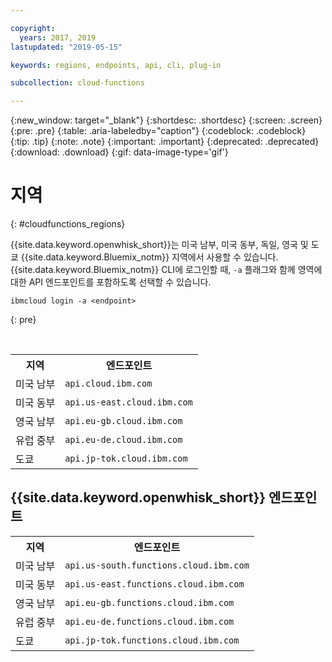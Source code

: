 ```yaml
---

copyright:
  years: 2017, 2019
lastupdated: "2019-05-15"

keywords: regions, endpoints, api, cli, plug-in

subcollection: cloud-functions

---
```


{:new_window: target="_blank"}
{:shortdesc: .shortdesc}
{:screen: .screen}
{:pre: .pre}
{:table: .aria-labeledby="caption"}
{:codeblock: .codeblock}
{:tip: .tip}
{:note: .note}
{:important: .important}
{:deprecated: .deprecated}
{:download: .download}
{:gif: data-image-type='gif'}

# 지역
{: #cloudfunctions_regions}

{{site.data.keyword.openwhisk_short}}는 미국 남부, 미국 동부, 독일, 영국 및 도쿄 {{site.data.keyword.Bluemix_notm}} 지역에서 사용할 수 있습니다. {{site.data.keyword.Bluemix_notm}} CLI에 로그인할 때, `-a` 플래그와 함께 영역에 대한 API 엔드포인트를 포함하도록 선택할 수 있습니다.

  ```
  ibmcloud login -a <endpoint>
  ```
  {: pre}

  <br />

  <table>
    <tr>
      <th>지역</th>
      <th>엔드포인트</th>
    </tr>
    <tr>
      <td>미국 남부</td>
      <td><code>api.cloud.ibm.com</code></td>
    </tr>
    <tr>
      <td>미국 동부</td>
      <td><code>api.us-east.cloud.ibm.com</code></td>
    </tr>
    <tr>
      <td>영국 남부</td>
      <td><code>api.eu-gb.cloud.ibm.com</code></td>
    </tr>
    <tr>
      <td>유럽 중부</td>
      <td><code>api.eu-de.cloud.ibm.com</code></td>
    </tr>
    <tr>
      <td>도쿄</td>
      <td><code>api.jp-tok.cloud.ibm.com</code></td>
    </tr>
  </table>

## {{site.data.keyword.openwhisk_short}} 엔드포인트
  <table>
    <tr>
      <th>지역</th>
      <th>엔드포인트</th>
    </tr>
    <tr>
      <td>미국 남부</td>
      <td><code>api.us-south.functions.cloud.ibm.com</code></td>
    </tr>
    <tr>
      <td>미국 동부</td>
      <td><code>api.us-east.functions.cloud.ibm.com</code></td>
    </tr>
    <tr>
      <td>영국 남부</td>
      <td><code>api.eu-gb.functions.cloud.ibm.com</code></td>
    </tr>
    <tr>
      <td>유럽 중부</td>
      <td><code>api.eu-de.functions.cloud.ibm.com</code></td>
    </tr>
    <tr>
      <td>도쿄</td>
      <td><code>api.jp-tok.functions.cloud.ibm.com</code></td>
    </tr>
  </table>
